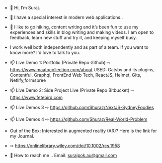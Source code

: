 - 👋 Hi, I’m Suraj.
- 👀 I have a special interest in modern web applications..

- 🌱 I like to go hiking, content writing and it’s been fun to use my experiences and skills in blog writing and making videos. I am open to feedback, learn new stuff and try it, and keeping myself busy.
-  I work well both independently and as part of a team. If you want to know more? I'd love to talk to you.
 
-  📫  Live Demo 1:  Portfolio (Private Repo Github) ⇨  https://www.maatocollection.com/about
                 USED:  Gatsby and its plugins, Contentful, Graphql, FrontEnd Web Tech, ReactJS, Helmet, Gits, Netlify,formspree
-  📫  Live Demo 2:  Side Project Live (Private Repo Bitbucket) ⇨  https://www.fetebird.com
-  📫  Live Demos 3 ⇨  https://github.com/Shuraz/NextJS-SydneyFoodies
-  📫  Live Demos 4 ⇨  https://github.com/Shuraz/Real-World-Problem

- Out of the Box: Interested in augmented reality (AR)? Here is the link for my Journal.
- ⇨ https://onlinelibrary.wiley.com/doi/10.1002/rcs.1958


- 📨 How to reach me ..  Email: surajpok.au@gmail.com

<!---
Shuraz/Shuraz is a ✨ special ✨ repository because its `README.md` (this file) appears on your GitHub profile.
You can click the Preview link to take a look at your changes.
--->
